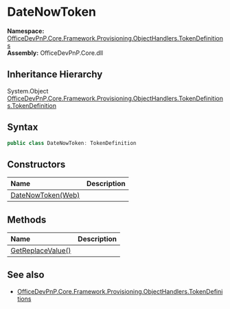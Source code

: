 # DateNowToken
  

**Namespace:** [OfficeDevPnP.Core.Framework.Provisioning.ObjectHandlers.TokenDefinitions](OfficeDevPnP.Core.Framework.Provisioning.ObjectHandlers.TokenDefinitions.md)  
**Assembly:** OfficeDevPnP.Core.dll  
## Inheritance Hierarchy
System.Object  
    [OfficeDevPnP.Core.Framework.Provisioning.ObjectHandlers.TokenDefinitions.TokenDefinition](OfficeDevPnP.Core.Framework.Provisioning.ObjectHandlers.TokenDefinitions.TokenDefinition.md)
## Syntax
```C#
public class DateNowToken: TokenDefinition
```
## Constructors
|**Name**|**Description**|
|:-----|:-----|
| [DateNowToken(Web)](OfficeDevPnP.Core.Framework.Provisioning.ObjectHandlers.TokenDefinitions.DateNowToken.ctor1.md) | 
## Methods
|**Name**|**Description**|
|:-----|:-----|
| [GetReplaceValue()](OfficeDevPnP.Core.Framework.Provisioning.ObjectHandlers.TokenDefinitions.DateNowToken.e3816095.md) | 
## See also
- [OfficeDevPnP.Core.Framework.Provisioning.ObjectHandlers.TokenDefinitions](OfficeDevPnP.Core.Framework.Provisioning.ObjectHandlers.TokenDefinitions.md)
